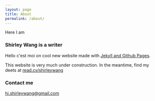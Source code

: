 ```yaml
---
layout: page
title: About
permalink: /about/
---
```


Here I am

### Shirley Wang is a writer

Hello c'est moi on cool new website made with [Jekyll and Github Pages](http://www.smashingmagazine.com/2014/08/01/build-blog-jekyll-github-pages/).

This website is very much under construction. In the meantime, find my deets at [read.cv/shirleywang](read.cv/shirleywang)

### Contact me

[hi.shirleywang@gmail.com](mailto:hi.shirleywang@gmail.com)
